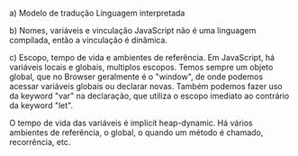 a) Modelo de tradução
Linguagem interpretada

b) Nomes, variáveis e vinculação
JavaScript não é uma linguagem compilada, então a vinculação é dinâmica.

c) Escopo, tempo de vida e ambientes de referência.
Em JavaScript, há variáveis locais e globais, multiplos escopos. Temos sempre um objeto global, que no Browser geralmente é o "window", de onde podemos acessar variáveis globais ou declarar novas. Também podemos fazer uso da keyword "var" na declaração, que utiliza o escopo imediato ao contrário da keyword "let". 

O tempo de vida das variáveis é implicit heap-dynamic.
Há vários ambientes de referência, o global, o quando um método é chamado, recorrência, etc. 


